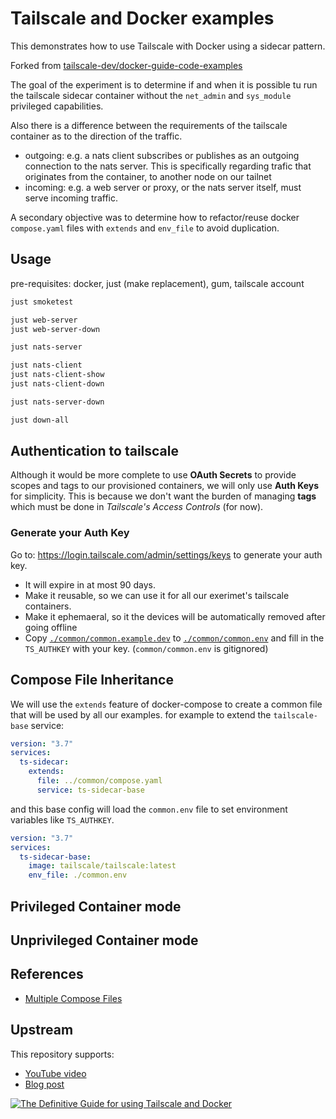 # Tailscale and Docker examples

This demonstrates how to use Tailscale with Docker using a sidecar pattern.

Forked from [tailscale-dev/docker-guide-code-examples](https://github.com/tailscale-dev/docker-guide-code-examples)

The goal of the experiment is to determine if and when it is possible tu run the tailscale sidecar container without the `net_admin` and `sys_module` privileged capabilities.

Also there is a difference between the requirements of the tailscale container as to the direction of the traffic.

- outgoing: e.g. a nats client subscribes or publishes as an outgoing connection to the nats server. This is specifically regarding trafic that originates from the container, to another node on our tailnet
- incoming: e.g. a web server or proxy, or the nats server itself, must serve incoming traffic.

A secondary objective was to determine how to refactor/reuse docker `compose.yaml` files with `extends` and `env_file` to avoid duplication.

## Usage

pre-requisites: docker, just (make replacement), gum, tailscale account

```sh
just smoketest

just web-server
just web-server-down

just nats-server

just nats-client
just nats-client-show
just nats-client-down

just nats-server-down

just down-all
```

## Authentication to tailscale

Although it would be more complete to use **OAuth Secrets** to provide scopes and tags to our provisioned containers, we will only use **Auth Keys** for simplicity. This is because we don't want the burden of managing **tags** which must be done in _Tailscale's Access Controls_ (for now).

### Generate your Auth Key

Go to: <https://login.tailscale.com/admin/settings/keys> to generate your auth key.

- It will expire in at most 90 days.
- Make it reusable, so we can use it for all our exerimet's tailscale containers.
- Make it ephemaeral, so it the devices will be automatically removed after going offline
- Copy [`./common/common.example.dev`](./common/common.example.env) to [`./common/common.env`](./common/common.env) and fill in the `TS_AUTHKEY` with your key. (`common/common.env` is gitignored)

## Compose File Inheritance

We will use the `extends` feature of docker-compose to create a common file that will be used by all our examples. for example to extend the `tailscale-base` service:

```yaml
version: "3.7"
services:
  ts-sidecar:
    extends:
      file: ../common/compose.yaml
      service: ts-sidecar-base
```

and this base config will load the `common.env` file to set environment variables like `TS_AUTHKEY`.

```yaml
version: "3.7"
services:
  ts-sidecar-base:
    image: tailscale/tailscale:latest
    env_file: ./common.env
```

## Privileged Container mode

## Unprivileged Container mode

## References

- [Multiple Compose Files](https://docs.docker.com/compose/multiple-compose-files/extends/#multiple-compose-files)

## Upstream

This repository supports:

- [YouTube video](https://youtu.be/tqvvZhGrciQ)
- [Blog post](https://tailscale.com/blog/docker-tailscale-guide)

[![The Definitive Guide for using Tailscale and Docker](https://img.youtube.com/vi/tqvvZhGrciQ/maxresdefault.jpg)](https://youtu.be/tqvvZhGrciQ)
